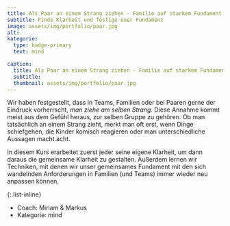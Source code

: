 ```yaml
---
title: Als Paar an einem Strang ziehen - Familie auf starkem Fundament
subtitle: Finde Klarheit und festige euer Fundament
image: assets/img/portfolio/paar.jpg
alt:
kategorie:
  type: badge-primary
  text: mind

caption:
  title: Als Paar an einem Strang ziehen - Familie auf starkem Fundament
  subtitle:
  thumbnail: assets/img/portfolio/paar.jpg
---
```


Wir haben festgestellt, dass in Teams, Familien oder bei Paaren gerne der Eindruck vorherrscht, *man ziehe am selben Strang*. Diese Annahme kommt meist aus dem Gefühl heraus, zur selben Gruppe zu gehören. Ob man tatsächlich an einem Strang zieht, merkt man oft erst, wenn Dinge schiefgehen, die Kinder komisch reagieren oder man unterschiedliche Aussagen macht.acht.

In diesem Kurs erarbeitet zuerst jeder seine eigene Klarheit, um dann daraus die gemeinsame Klarheit zu gestalten. Außerdem lernen wir Techniken, mit denen wir unser gemeinsames Fundament mit den sich wandelnden Anforderungen in Familien (und Teams) immer wieder neu anpassen können.

{:.list-inline}
- Coach: Miriam & Markus
- Kategorie: <span class="badge badge-primary">mind</span>
